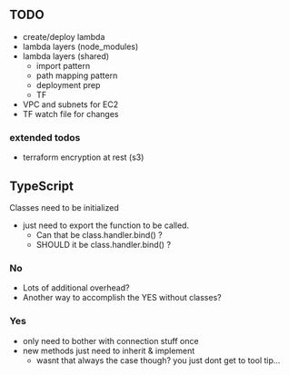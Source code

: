 
## TODO

* create/deploy lambda
* lambda layers (node_modules)
* lambda layers (shared)
    * import pattern
    * path mapping pattern
    * deployment prep
    * TF
* VPC and subnets for EC2
* TF watch file for changes

### extended todos

* terraform encryption at rest (s3) 

## TypeScript

Classes need to be initialized
* just need to export the function to be called.
    * Can that be class.handler.bind() ?
    * SHOULD it be class.handler.bind() ?

### No

* Lots of additional overhead?
* Another way to accomplish the YES without classes?

### Yes

* only need to bother with connection stuff once
* new methods just need to inherit & implement
    * wasnt that always the case though? you just dont get to tool tip...
